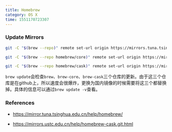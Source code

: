 ```yaml
---
title: Homebrew
category: OS X
time: 1551170723307
---
```

### Update Mirrors

```bash
git -C "$(brew --repo)" remote set-url origin https://mirrors.tuna.tsinghua.edu.cn/git/homebrew/brew.git

git -C "$(brew --repo homebrew/core)" remote set-url origin https://mirrors.tuna.tsinghua.edu.cn/git/homebrew/homebrew-core.git

git -C "$(brew --repo homebrew/cask)" remote set-url origin https://mirrors.tuna.tsinghua.edu.cn/git/homebrew/homebrew-cask.git
```

`brew update`会检查`brew`、`brew-core`、`brew-cask`三个仓库的更新。由于这三个仓库是在github上，所以速度会很爆炸，更换为国内镜像的时候需要将这三个都替换掉。具体的信息可以通过`brew update -v`查看。

### References

+ https://mirror.tuna.tsinghua.edu.cn/help/homebrew/

+ https://mirrors.ustc.edu.cn/help/homebrew-cask.git.html